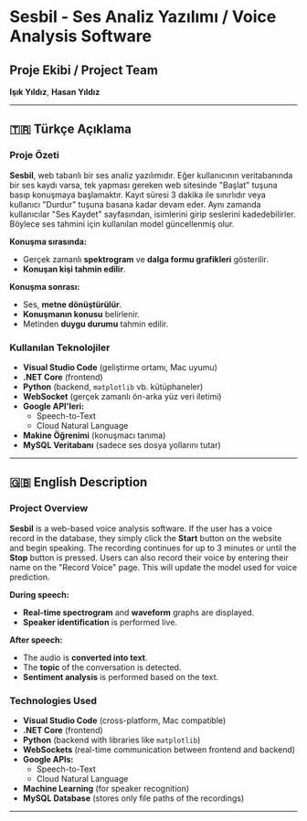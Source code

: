 # Sesbil - Ses Analiz Yazılımı / Voice Analysis Software

## Proje Ekibi / Project Team
**Işık Yıldız**, **Hasan Yıldız**

---

## 🇹🇷 Türkçe Açıklama

### Proje Özeti

**Sesbil**, web tabanlı bir ses analiz yazılımıdır. Eğer kullanıcının veritabanında bir ses kaydı varsa, tek yapması gereken web sitesinde "Başlat" tuşuna basıp konuşmaya başlamaktır. Kayıt süresi 3 dakika ile sınırlıdır veya kullanıcı "Durdur" tuşuna basana kadar devam eder.
Aynı zamanda kullanıcılar "Ses Kaydet" sayfasından, isimlerini girip seslerini kadedebilirler. Böylece ses tahmini için kullanılan model güncellenmiş olur.

**Konuşma sırasında:**
- Gerçek zamanlı **spektrogram** ve **dalga formu grafikleri** gösterilir.
- **Konuşan kişi tahmin edilir**.

**Konuşma sonrası:**
- Ses, **metne dönüştürülür**.
- **Konuşmanın konusu** belirlenir.
- Metinden **duygu durumu** tahmin edilir.

### Kullanılan Teknolojiler

- **Visual Studio Code** (geliştirme ortamı, Mac uyumu)
- **.NET Core** (frontend)
- **Python** (backend, `matplotlib` vb. kütüphaneler)
- **WebSocket** (gerçek zamanlı ön-arka yüz veri iletimi)
- **Google API'leri:**
  - Speech-to-Text
  - Cloud Natural Language
- **Makine Öğrenimi** (konuşmacı tanıma)
- **MySQL Veritabanı** (sadece ses dosya yollarını tutar)

---

## 🇬🇧 English Description

### Project Overview

**Sesbil** is a web-based voice analysis software. If the user has a voice record in the database, they simply click the **Start** button on the website and begin speaking. The recording continues for up to 3 minutes or until the **Stop** button is pressed.
Users can also record their voice by entering their name on the "Record Voice" page. This will update the model used for voice prediction.

**During speech:**
- **Real-time spectrogram** and **waveform** graphs are displayed.
- **Speaker identification** is performed live.

**After speech:**
- The audio is **converted into text**.
- The **topic** of the conversation is detected.
- **Sentiment analysis** is performed based on the text.

### Technologies Used

- **Visual Studio Code** (cross-platform, Mac compatible)
- **.NET Core** (frontend)
- **Python** (backend with libraries like `matplotlib`)
- **WebSockets** (real-time communication between frontend and backend)
- **Google APIs:**
  - Speech-to-Text
  - Cloud Natural Language
- **Machine Learning** (for speaker recognition)
- **MySQL Database** (stores only file paths of the recordings)

---
